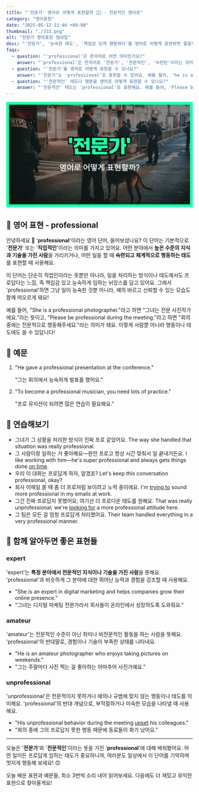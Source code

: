 ```yaml
---
title: "'전문가' 영어로 어떻게 표현할까 👩‍💼 - 전문적인 영어로"
category: "영어표현"
date: "2025-05-12 11:46 +09:00"
thumbnail: "./333.png"
alt: "전문가 영어표현 썸네일"
desc: "'전문가', '능숙한 태도', '책임감 있게 행동하다'를 영어로 어떻게 표현하면 좋을까요? 다양한 예문을 통해서 연습하고 본인의 표현으로 만들어 보세요."
faqs:
  - question: "'professional'은 한국어로 어떤 의미인가요?"
    answer: "'professional'은 한국어로 '전문가', '전문적인', '숙련된'이라는 의미를 가지고 있어요. 높은 수준의 지식과 기술을 가진 사람이나, 일을 능숙하고 책임감 있게 처리하는 태도를 뜻해요."
  - question: "'전문가'를 영어로 어떻게 표현할 수 있나요?"
    answer: "'전문가'는 'professional'로 표현할 수 있어요. 예를 들어, 'he is a professional photographer.'는 '그녀는 전문 사진작가에요.'라는 뜻이에요."
  - question: "'전문적인' 태도나 행동을 영어로 어떻게 표현할 수 있나요?"
    answer: "'전문적인' 태도는 'professional'로 표현해요. 예를 들어, 'Please be professional during the meeting.'는 '회의 중에는 전문적으로 행동해주세요.'라는 의미예요."
---
```


!['전문가' 영어표현 썸네일](./333.png)

## 🌟 영어 표현 - professional

안녕하세요 👋 '**professional**'이라는 영어 단어, 들어보셨나요? 이 단어는 기본적으로 '**전문가**' 또는 '**직업적인**'이라는 의미를 가지고 있어요. 어떤 분야에서 **높은 수준의 지식과 기술을 가진 사람**을 가리키거나, 어떤 일을 할 때 **숙련되고 체계적으로 행동하는 태도**를 표현할 때 사용해요.

이 단어는 단순히 직업인이라는 뜻뿐만 아니라, 일을 처리하는 방식이나 태도에서도 프로답다는 느낌, 즉 책임감 있고 능숙하게 임하는 뉘앙스를 담고 있어요. 그래서 'professional'하면 그냥 일이 능숙한 것뿐 아니라, 예의 바르고 신뢰할 수 있는 모습도 함께 떠오르게 돼요!

예를 들어, "She is a professional photographer."라고 하면 "그녀는 전문 사진작가에요."라는 뜻이고, "Please be professional during the meeting."라고 하면 "회의 중에는 전문적으로 행동해주세요."라는 의미가 돼요. 이렇게 사람뿐 아니라 행동이나 태도에도 쓸 수 있답니다!

## 📖 예문

1. "He gave a professional presentation at the conference."

   "그는 회의에서 능숙하게 발표를 했어요."

2. "To become a professional musician, you need lots of practice."

   "프로 뮤지션이 되려면 많은 연습이 필요해요."

## 💬 연습해보기

<ul data-interactive-list>
  <li data-interactive-item>
    <span data-toggler>그녀가 그 상황을 처리한 방식이 진짜 프로 같았어요.</span>
    <span data-answer>The way she handled that situation was really professional.</span>
  </li>
  <li data-interactive-item>
    <span data-toggler>그 사람이랑 일하는 거 좋아해요—완전 프로고 항상 시간 맞춰서 일 끝내거든요.</span>
    <span data-answer>I like working with him—he's super professional and always gets things done <a href="/blog/vocab-1/043.on-time/">on time</a>.</span>
  </li>
  <li data-interactive-item>
    <span data-toggler>우리 이 대화는 프로답게 하자, 알겠죠?</span>
    <span data-answer>Let's keep this conversation professional, okay?</span>
  </li>
  <li data-interactive-item>
    <span data-toggler>회사 이메일 쓸 때 좀 더 프로처럼 보이려고 노력 중이에요.</span>
    <span data-answer>I'm <a href="/blog/in-english/117.try-to/">trying to</a> sound more professional in my emails at work.</span>
  </li>
  <li data-interactive-item>
    <span data-toggler>그건 진짜 프로답지 못했어요; 여기선 더 프로다운 태도를 원해요.</span>
    <span data-answer>That was really unprofessional; we're <a href="/blog/in-english/173.look-for/">looking for</a> a more professional attitude here.</span>
  </li>
  <li data-interactive-item>
    <span data-toggler>그 팀은 모든 걸 엄청 프로답게 처리했어요.</span>
    <span data-answer>Their team handled everything in a very professional manner.</span>
  </li>
</ul>

## 🤝 함께 알아두면 좋은 표현들

### expert

'expert'는 **특정 분야에서 전문적인 지식이나 기술을 가진 사람**을 뜻해요. 'professional'과 비슷하게 그 분야에 대한 뛰어난 능력과 경험을 강조할 때 사용해요.

- "She is an expert in digital marketing and helps companies grow their online presence."
- "그녀는 디지털 마케팅 전문가라서 회사들이 온라인에서 성장하도록 도와줘요."

### amateur

'amateur'는 전문적인 수준이 아닌 취미나 비전문적인 활동을 하는 사람을 뜻해요. 'professional'의 반대말로, 경험이나 기술이 부족한 상태를 나타내요.

- "He is an amateur photographer who enjoys taking pictures on weekends."
- "그는 주말마다 사진 찍는 걸 좋아하는 아마추어 사진가예요."

### unprofessional

'unprofessional'은 전문적이지 못하거나 예의나 규범에 맞지 않는 행동이나 태도를 의미해요. 'professional'의 반대 개념으로, 부적절하거나 미숙한 모습을 나타낼 때 사용해요.

- "His unprofessional behavior during the meeting [upset](/blog/in-english/395.upset/) his colleagues."
- "회의 중에 그의 프로답지 못한 행동 때문에 동료들이 화가 났어요."

---

오늘은 '**전문가**'와 '**전문적인**'이라는 뜻을 가진 '**professional**'에 대해 배워봤어요. 어떤 일이든 프로답게 임하는 태도가 중요하니까, 여러분도 일상에서 이 단어를 기억하며 멋지게 행동해 보세요! 😊

오늘 배운 표현과 예문들, 최소 3번씩 소리 내어 읽어보세요. 다음에도 더 재밌고 유익한 표현으로 찾아올게요!
